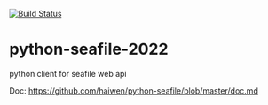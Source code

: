 [![Build Status](https://secure.travis-ci.org/haiwen/python-seafile.svg?branch=master)](http://travis-ci.org/haiwen/python-seafile)

python-seafile-2022
==============

python client for seafile web api

Doc: https://github.com/haiwen/python-seafile/blob/master/doc.md
